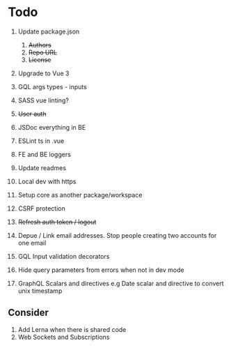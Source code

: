 # Todo

1. Update package.json

    1. ~~Authors~~
    2. ~~Repo URL~~
    3. ~~License~~

2. Upgrade to Vue 3
3. GQL args types - inputs
4. SASS vue linting?
5. ~~User auth~~
6. JSDoc everything in BE
7. ESLint ts in .vue
8. FE and BE loggers
9. Update readmes
10. Local dev with https
11. Setup core as another package/workspace
12. CSRF protection
13. ~~Refresh auth token / logout~~
14. Depue / Link email addresses. Stop people creating two accounts for one email
15. GQL Input validation decorators
16. Hide query parameters from errors when not in dev mode
17. GraphQL Scalars and directives e.g Date scalar and directive to convert unix timestamp

## Consider

1. Add Lerna when there is shared code
2. Web Sockets and Subscriptions

